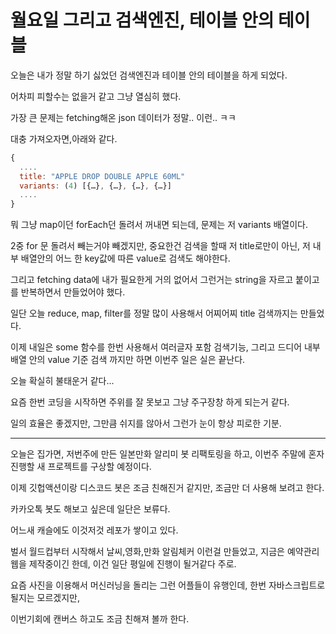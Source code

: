 # 월요일 그리고 검색엔진, 테이블 안의 테이블

오늘은 내가 정말 하기 싫었던 검색엔진과 테이블 안의 테이블을 하게 되었다.

어차피 피할수는 없을거 같고 그냥 열심히 했다.

가장 큰 문제는 fetching해온 json 데이터가 정말.. 이런.. ㅋㅋ

대충 가져오자면,아래와 같다.

```js
{
  ....
  title: "APPLE DROP DOUBLE APPLE 60ML"
  variants: (4) [{…}, {…}, {…}, {…}]
  ....
}
```

뭐 그냥 map이던 forEach던 돌려서 꺼내면 되는데, 문제는 저 variants 배열이다. 

2중 for 문 돌려서 빼는거야 빼겠지만, 중요한건 검색을 할때 저 title로만이 아닌, 저 내부 배열안의 어느 한 key값에 따른 value로 검색도 해야한다.

그리고 fetching data에 내가 필요한게 거의 없어서 그런거는 string을 자르고 붙이고를 반복하면서 만들었어야 했다.

일단 오늘 reduce, map, filter를 정말 많이 사용해서 어찌어찌 title 검색까지는 만들었다.

이제 내일은 some 함수를 한번 사용해서 여러글자 포함 검색기능, 그리고 드디어 내부배열 안의 value 기준 검색 까지만 하면 이번주 일은 실은 끝난다.

오늘 확실히 불태운거 같다...

요즘 한번 코딩을 시작하면 주위를 잘 못보고 그냥 주구장창 하게 되는거 같다.

일의 효율은 좋겠지만, 그만큼 쉬지를 않아서 그런가 눈이 항상 피로한 기분.

------------------------------------------------------------------------

오늘은 집가면, 저번주에 만든 일본만화 알리미 봇 리팩토링을 하고, 이번주 주말에 혼자 진행할 새 프로젝트를 구상할 예정이다.

이제 깃헙액션이랑 디스코드 봇은 조금 친해진거 같지만, 조금만 더 사용해 보려고 한다.

카카오톡 봇도 해보고 싶은데 일단은 보류다.

어느새 캐슬에도 이것저것 레포가 쌓이고 있다.

벌서 월드컵부터 시작해서 날씨,영화,만화 알림체커 이런걸 만들었고, 지금은 예약관리웹을 제작중이긴 한데, 이건 일단 평일에 진행이 될거같다 주로.

요즘 사진을 이용해서 머신러닝을 돌리는 그런 어플들이 유행인데, 한번 자바스크립트로 될지는 모르겠지만, 

이번기회에 캔버스 하고도 조금 친해져 볼까 한다.
